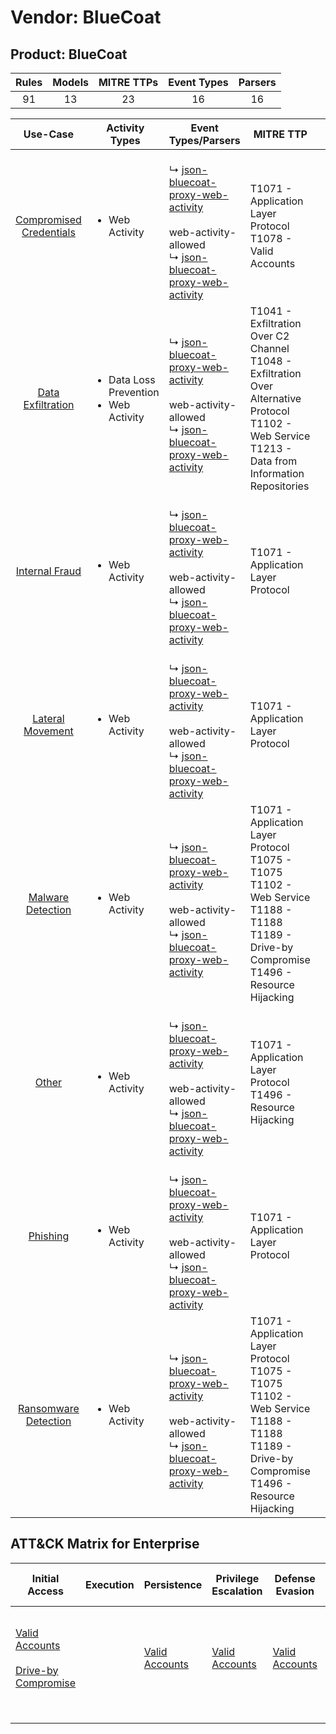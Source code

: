 Vendor: BlueCoat
================
Product: BlueCoat
-----------------
| Rules | Models | MITRE TTPs | Event Types | Parsers |
|:-----:|:------:|:----------:|:-----------:|:-------:|
|  91   |   13   |     23     |     16      |   16    |

|                                 Use-Case                                  | Activity Types                                              | Event Types/Parsers                                                                                                                                                                                                                              | MITRE TTP                                                                                                                                                       | Content                                              |
|:-------------------------------------------------------------------------:| ----------------------------------------------------------- | ------------------------------------------------------------------------------------------------------------------------------------------------------------------------------------------------------------------------------------------------ | --------------------------------------------------------------------------------------------------------------------------------------------------------------- | ---------------------------------------------------- |
| [Compromised Credentials](../UseCases/usecase_compromised_credentials.md) | <ul><li>Web Activity</li></ul>                              |  <br> ↳ [json-bluecoat-proxy-web-activity](../Parsers/parserContent_json-bluecoat-proxy-web-activity.md)<br><br> web-activity-allowed<br> ↳ [json-bluecoat-proxy-web-activity](../Parsers/parserContent_json-bluecoat-proxy-web-activity.md)<br> | T1071 - Application Layer Protocol<br>T1078 - Valid Accounts<br>                                                                                                | <ul><li>11 Rules</li></ul><ul><li>1 Models</li></ul> |
|       [Data Exfiltration](../UseCases/usecase_data_exfiltration.md)       | <ul><li>Data Loss Prevention</li><li>Web Activity</li></ul> |  <br> ↳ [json-bluecoat-proxy-web-activity](../Parsers/parserContent_json-bluecoat-proxy-web-activity.md)<br><br> web-activity-allowed<br> ↳ [json-bluecoat-proxy-web-activity](../Parsers/parserContent_json-bluecoat-proxy-web-activity.md)<br> | T1041 - Exfiltration Over C2 Channel<br>T1048 - Exfiltration Over Alternative Protocol<br>T1102 - Web Service<br>T1213 - Data from Information Repositories<br> | <ul><li>2 Rules</li></ul>                            |
|          [Internal Fraud](../UseCases/usecase_internal_fraud.md)          | <ul><li>Web Activity</li></ul>                              |  <br> ↳ [json-bluecoat-proxy-web-activity](../Parsers/parserContent_json-bluecoat-proxy-web-activity.md)<br><br> web-activity-allowed<br> ↳ [json-bluecoat-proxy-web-activity](../Parsers/parserContent_json-bluecoat-proxy-web-activity.md)<br> | T1071 - Application Layer Protocol<br>                                                                                                                          | <ul><li>3 Rules</li></ul><ul><li>2 Models</li></ul>  |
|        [Lateral Movement](../UseCases/usecase_lateral_movement.md)        | <ul><li>Web Activity</li></ul>                              |  <br> ↳ [json-bluecoat-proxy-web-activity](../Parsers/parserContent_json-bluecoat-proxy-web-activity.md)<br><br> web-activity-allowed<br> ↳ [json-bluecoat-proxy-web-activity](../Parsers/parserContent_json-bluecoat-proxy-web-activity.md)<br> | T1071 - Application Layer Protocol<br>                                                                                                                          | <ul><li>4 Rules</li></ul><ul><li>3 Models</li></ul>  |
|       [Malware Detection](../UseCases/usecase_malware_detection.md)       | <ul><li>Web Activity</li></ul>                              |  <br> ↳ [json-bluecoat-proxy-web-activity](../Parsers/parserContent_json-bluecoat-proxy-web-activity.md)<br><br> web-activity-allowed<br> ↳ [json-bluecoat-proxy-web-activity](../Parsers/parserContent_json-bluecoat-proxy-web-activity.md)<br> | T1071 - Application Layer Protocol<br>T1075 - T1075<br>T1102 - Web Service<br>T1188 - T1188<br>T1189 - Drive-by Compromise<br>T1496 - Resource Hijacking<br>    | <ul><li>32 Rules</li></ul><ul><li>4 Models</li></ul> |
|                   [Other](../UseCases/usecase_other.md)                   | <ul><li>Web Activity</li></ul>                              |  <br> ↳ [json-bluecoat-proxy-web-activity](../Parsers/parserContent_json-bluecoat-proxy-web-activity.md)<br><br> web-activity-allowed<br> ↳ [json-bluecoat-proxy-web-activity](../Parsers/parserContent_json-bluecoat-proxy-web-activity.md)<br> | T1071 - Application Layer Protocol<br>T1496 - Resource Hijacking<br>                                                                                            | <ul><li>1 Rules</li></ul>                            |
|                [Phishing](../UseCases/usecase_phishing.md)                | <ul><li>Web Activity</li></ul>                              |  <br> ↳ [json-bluecoat-proxy-web-activity](../Parsers/parserContent_json-bluecoat-proxy-web-activity.md)<br><br> web-activity-allowed<br> ↳ [json-bluecoat-proxy-web-activity](../Parsers/parserContent_json-bluecoat-proxy-web-activity.md)<br> | T1071 - Application Layer Protocol<br>                                                                                                                          | <ul><li>7 Rules</li></ul>                            |
|    [Ransomware Detection](../UseCases/usecase_ransomware_detection.md)    | <ul><li>Web Activity</li></ul>                              |  <br> ↳ [json-bluecoat-proxy-web-activity](../Parsers/parserContent_json-bluecoat-proxy-web-activity.md)<br><br> web-activity-allowed<br> ↳ [json-bluecoat-proxy-web-activity](../Parsers/parserContent_json-bluecoat-proxy-web-activity.md)<br> | T1071 - Application Layer Protocol<br>T1075 - T1075<br>T1102 - Web Service<br>T1188 - T1188<br>T1189 - Drive-by Compromise<br>T1496 - Resource Hijacking<br>    | <ul><li>31 Rules</li></ul><ul><li>3 Models</li></ul> |

ATT&CK Matrix for Enterprise
----------------------------
| Initial Access                                                                                                                              | Execution | Persistence                                                         | Privilege Escalation                                                | Defense Evasion                                                     | Credential Access | Discovery | Lateral Movement | Collection                                                                              | Command and Control                                                                                                                             | Exfiltration                                                                                                                                                                 | Impact                                                                  |
| ------------------------------------------------------------------------------------------------------------------------------------------- | --------- | ------------------------------------------------------------------- | ------------------------------------------------------------------- | ------------------------------------------------------------------- | ----------------- | --------- | ---------------- | --------------------------------------------------------------------------------------- | ----------------------------------------------------------------------------------------------------------------------------------------------- | ---------------------------------------------------------------------------------------------------------------------------------------------------------------------------- | ----------------------------------------------------------------------- |
| [Valid Accounts](https://attack.mitre.org/techniques/T1078)<br><br>[Drive-by Compromise](https://attack.mitre.org/techniques/T1189)<br><br> |           | [Valid Accounts](https://attack.mitre.org/techniques/T1078)<br><br> | [Valid Accounts](https://attack.mitre.org/techniques/T1078)<br><br> | [Valid Accounts](https://attack.mitre.org/techniques/T1078)<br><br> |                   |           |                  | [Data from Information Repositories](https://attack.mitre.org/techniques/T1213)<br><br> | [Web Service](https://attack.mitre.org/techniques/T1102)<br><br>[Application Layer Protocol](https://attack.mitre.org/techniques/T1071)<br><br> | [Exfiltration Over Alternative Protocol](https://attack.mitre.org/techniques/T1048)<br><br>[Exfiltration Over C2 Channel](https://attack.mitre.org/techniques/T1041)<br><br> | [Resource Hijacking](https://attack.mitre.org/techniques/T1496)<br><br> |